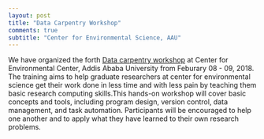 ```yaml
---
layout: post
title: "Data Carpentry Workshop"
comments: true
subtitle: "Center for Environmental Science, AAU"
---
```



We have organized the forth [Data carpentry workshop](https://mesfind.github.io/2018-02-08-AAU/) at Center for Environmental Center, Addis Ababa University from Feburary 08 - 09, 2018. The training aims to help graduate researchers at center for environmental science get their work done in less time and with less pain by teaching them basic research computing skills.This hands-on workshop will cover basic concepts and tools, including program design, version control, data management, and task automation. Participants will be encouraged to help one another and to apply what they have learned to their own research problems.
